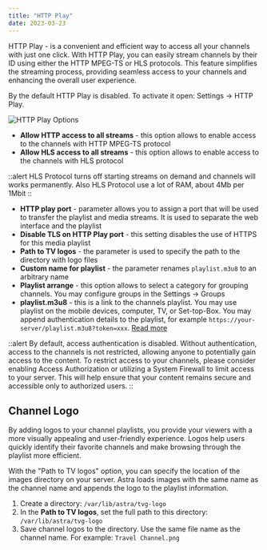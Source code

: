 ```yaml
---
title: "HTTP Play"
date: 2023-03-23
---
```


HTTP Play - is a convenient and efficient way to access all your channels with just one click. With HTTP Play, you can easily stream channels by their ID using either the HTTP MPEG-TS or HLS protocols. This feature simplifies the streaming process, providing seamless access to your channels and enhancing the overall user experience.

By the default HTTP Play is disabled. To activate it open: Settings -> HTTP Play.

![HTTP Play Options](https://cdn.cesbo.com/help/astra/delivery/http-hls/http-play/options.png)

- **Allow HTTP access to all streams** - this option allows to enable access to the channels with HTTP MPEG-TS protocol
- **Allow HLS access to all streams** - this option allows to enable access to the channels with HLS protocol

::alert
HLS Protocol turns off starting streams on demand and channels will works permanently. Also HLS Protocol use a lot of RAM, about 4Mb per 1Mbit
::

- **HTTP play port** - parameter allows you to assign a port that will be used to transfer the playlist and media streams. It is used to separate the web interface and the playlist
- **Disable TLS on HTTP Play port** - this setting disables the use of HTTPS for this media playlist
- **Path to TV logos** - the parameter is used to specify the path to the directory with logo files
- **Custom name for playlist** - the parameter renames `playlist.m3u8` to an arbitrary name
- **Playlist arrange** - this option allows to select a category for grouping channels. You may configure groups in the Settings -> Groups
- **playlist.m3u8** - this is a link to the channels playlist. You may use playlist on the mobile devices, computer, TV, or Set-top-Box. You may append authentication details to the playlist, for example `https://your-server/playlist.m3u8?token=xxx`. [Read more](/astra/delivery/http-hls/playlist)

::alert
By default, access authentication is disabled. Without authentication, access to the channels is not restricted, allowing anyone to potentially gain access to the content. To restrict access to your channels, please consider enabling Access Authorization or utilizing a System Firewall to limit access to your server. This will help ensure that your content remains secure and accessible only to authorized users.
::

## Channel Logo

By adding logos to your channel playlists, you provide your viewers with a more visually appealing and user-friendly experience. Logos help users quickly identify their favorite channels and make browsing through the playlist more efficient.

With the "Path to TV logos" option, you can specify the location of the images directory on your server. Astra loads images with the same name as the channel name and appends the logo to the playlist information.

1. Create a directory: `/var/lib/astra/tvg-logo`
2. In the **Path to TV logos**, set the full path to this directory: `/var/lib/astra/tvg-logo`
3. Save channel logos to the directory. Use the same file name as the channel name. For example: `Travel Channel.png`
